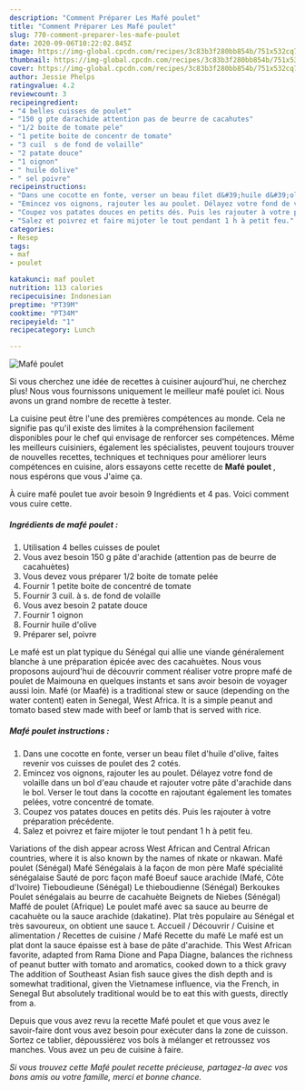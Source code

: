 ```yaml
---
description: "Comment Préparer Les Mafé poulet"
title: "Comment Préparer Les Mafé poulet"
slug: 770-comment-preparer-les-mafe-poulet
date: 2020-09-06T10:22:02.845Z
image: https://img-global.cpcdn.com/recipes/3c83b3f280bb854b/751x532cq70/mafe-poulet-photo-principale-de-la-recette.jpg
thumbnail: https://img-global.cpcdn.com/recipes/3c83b3f280bb854b/751x532cq70/mafe-poulet-photo-principale-de-la-recette.jpg
cover: https://img-global.cpcdn.com/recipes/3c83b3f280bb854b/751x532cq70/mafe-poulet-photo-principale-de-la-recette.jpg
author: Jessie Phelps
ratingvalue: 4.2
reviewcount: 3
recipeingredient:
- "4 belles cuisses de poulet"
- "150 g pte darachide attention pas de beurre de cacahutes"
- "1/2 boite de tomate pele"
- "1 petite boite de concentr de tomate"
- "3 cuil  s de fond de volaille"
- "2 patate douce"
- "1 oignon"
- " huile dolive"
- " sel poivre"
recipeinstructions:
- "Dans une cocotte en fonte, verser un beau filet d&#39;huile d&#39;olive, faites revenir vos cuisses de poulet des 2 cotés."
- "Emincez vos oignons, rajouter les au poulet. Délayez votre fond de volaille dans un bol d&#39;eau chaude et rajouter votre pâte d&#39;arachide dans le bol. Verser le tout dans la cocotte en rajoutant également les tomates pelées, votre concentré de tomate."
- "Coupez vos patates douces en petits dés. Puis les rajouter à votre préparation précédente."
- "Salez et poivrez et faire mijoter le tout pendant 1 h à petit feu."
categories:
- Resep
tags:
- maf
- poulet

katakunci: maf poulet 
nutrition: 113 calories
recipecuisine: Indonesian
preptime: "PT39M"
cooktime: "PT34M"
recipeyield: "1"
recipecategory: Lunch

---
```



![Mafé poulet](https://img-global.cpcdn.com/recipes/3c83b3f280bb854b/751x532cq70/mafe-poulet-photo-principale-de-la-recette.jpg)

Si vous cherchez une idée de recettes à cuisiner aujourd'hui, ne cherchez plus! Nous vous fournissons uniquement le meilleur mafé poulet ici. Nous avons un grand nombre de recette à tester.

La cuisine peut être l'une des premières compétences au monde. Cela ne signifie pas qu'il existe des limites à la compréhension facilement disponibles pour le chef qui envisage de renforcer ses compétences. Même les meilleurs cuisiniers, également les spécialistes, peuvent toujours trouver de nouvelles recettes, techniques et techniques pour améliorer leurs compétences en cuisine, alors essayons cette recette de <strong> Mafé poulet </strong>, nous espérons que vous J'aime ça.

<!--inarticleads1-->

À cuire mafé poulet tue avoir besoin 9 Ingrédients et 4 pas. Voici comment vous cuire cette.

##### Ingrédients de mafé poulet :

1. Utilisation 4 belles cuisses de poulet
1. Vous avez besoin 150 g pâte d&#39;arachide (attention pas de beurre de cacahuètes)
1. Vous devez vous préparer 1/2 boite de tomate pelée
1. Fournir 1 petite boite de concentré de tomate
1. Fournir 3 cuil. à s. de fond de volaille
1. Vous avez besoin 2 patate douce
1. Fournir 1 oignon
1. Fournir  huile d&#39;olive
1. Préparer  sel, poivre


Le mafé est un plat typique du Sénégal qui allie une viande généralement blanche à une préparation épicée avec des cacahuètes. Nous vous proposons aujourd&#39;hui de découvrir comment réaliser votre propre mafé de poulet de Maimouna en quelques instants et sans avoir besoin de voyager aussi loin. Mafé (or Maafé) is a traditional stew or sauce (depending on the water content) eaten in Senegal, West Africa. It is a simple peanut and tomato based stew made with beef or lamb that is served with rice. 

<!--inarticleads2-->

##### Mafé poulet instructions :

1. Dans une cocotte en fonte, verser un beau filet d&#39;huile d&#39;olive, faites revenir vos cuisses de poulet des 2 cotés.
1. Emincez vos oignons, rajouter les au poulet. Délayez votre fond de volaille dans un bol d&#39;eau chaude et rajouter votre pâte d&#39;arachide dans le bol. Verser le tout dans la cocotte en rajoutant également les tomates pelées, votre concentré de tomate.
1. Coupez vos patates douces en petits dés. Puis les rajouter à votre préparation précédente.
1. Salez et poivrez et faire mijoter le tout pendant 1 h à petit feu.


Variations of the dish appear across West African and Central African countries, where it is also known by the names of nkate or nkawan. Mafé poulet (Sénégal) Mafé Sénégalais à la façon de mon père Mafé spécialité sénégalaise Sauté de porc façon mafé Boeuf sauce arachide (Mafé, Côte d&#39;Ivoire) Tieboudieune (Sénégal) Le thieboudienne (Sénégal) Berkoukes Poulet sénégalais au beurre de cacahuète Beignets de Niebes (Sénégal) Maffé de poulet (Afrique) Le poulet mafé avec sa sauce au beurre de cacahuète ou la sauce arachide (dakatine). Plat très populaire au Sénégal et très savoureux, on obtient une sauce t. Accueil / Découvrir / Cuisine et alimentation / Recettes de cuisine / Mafé Recette du mafé Le mafé est un plat dont la sauce épaisse est à base de pâte d&#39;arachide. This West African favorite, adapted from Rama Dione and Papa Diagne, balances the richness of peanut butter with tomato and aromatics, cooked down to a thick gravy The addition of Southeast Asian fish sauce gives the dish depth and is somewhat traditional, given the Vietnamese influence, via the French, in Senegal But absolutely traditional would be to eat this with guests, directly from a. 

<!--inarticleads1-->

<p>
Depuis que vous avez revu la recette Mafé poulet et que vous avez le savoir-faire dont vous avez besoin pour exécuter dans la zone de cuisson. Sortez ce tablier, dépoussiérez vos bols à mélanger et retroussez vos manches. Vous avez un peu de cuisine à faire.
</p>

<p>
<i>Si vous trouvez cette Mafé poulet recette précieuse, partagez-la avec vos bons amis ou votre famille, merci et bonne chance.</i>
</p>
